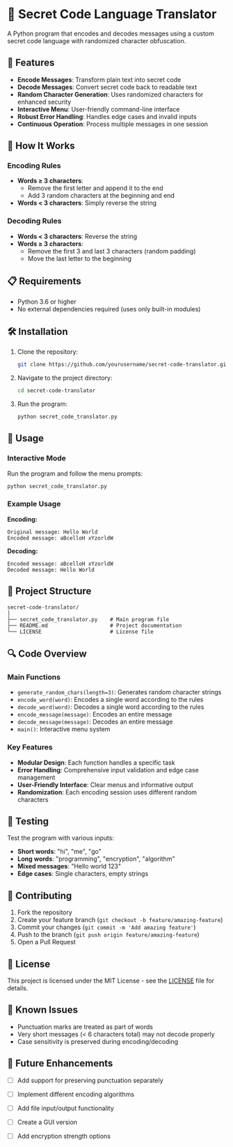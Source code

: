 # 🔐 Secret Code Language Translator

A Python program that encodes and decodes messages using a custom secret code language with randomized character obfuscation.

## 🚀 Features

- **Encode Messages**: Transform plain text into secret code
- **Decode Messages**: Convert secret code back to readable text
- **Random Character Generation**: Uses randomized characters for enhanced security
- **Interactive Menu**: User-friendly command-line interface
- **Robust Error Handling**: Handles edge cases and invalid inputs
- **Continuous Operation**: Process multiple messages in one session

## 🔧 How It Works

### Encoding Rules
- **Words ≥ 3 characters**: 
  - Remove the first letter and append it to the end
  - Add 3 random characters at the beginning and end
- **Words < 3 characters**: Simply reverse the string

### Decoding Rules
- **Words < 3 characters**: Reverse the string
- **Words ≥ 3 characters**:
  - Remove the first 3 and last 3 characters (random padding)
  - Move the last letter to the beginning

## 📋 Requirements

- Python 3.6 or higher
- No external dependencies required (uses only built-in modules)

## 🛠️ Installation

1. Clone the repository:
   ```bash
   git clone https://github.com/yourusername/secret-code-translator.git
   ```

2. Navigate to the project directory:
   ```bash
   cd secret-code-translator
   ```

3. Run the program:
   ```bash
   python secret_code_translator.py
   ```

## 🎯 Usage

### Interactive Mode
Run the program and follow the menu prompts:

```bash
python secret_code_translator.py
```

### Example Usage

**Encoding:**
```
Original message: Hello World
Encoded message: aBcelloH xYzorldW
```

**Decoding:**
```
Encoded message: aBcelloH xYzorldW
Decoded message: Hello World
```

## 📁 Project Structure

```
secret-code-translator/
│
├── secret_code_translator.py    # Main program file
├── README.md                    # Project documentation
└── LICENSE                      # License file
```

## 🔍 Code Overview

### Main Functions

- `generate_random_chars(length=3)`: Generates random character strings
- `encode_word(word)`: Encodes a single word according to the rules
- `decode_word(word)`: Decodes a single word according to the rules
- `encode_message(message)`: Encodes an entire message
- `decode_message(message)`: Decodes an entire message
- `main()`: Interactive menu system

### Key Features

- **Modular Design**: Each function handles a specific task
- **Error Handling**: Comprehensive input validation and edge case management
- **User-Friendly Interface**: Clear menus and informative output
- **Randomization**: Each encoding session uses different random characters

## 🧪 Testing

Test the program with various inputs:

- **Short words**: "hi", "me", "go"
- **Long words**: "programming", "encryption", "algorithm"
- **Mixed messages**: "Hello world 123"
- **Edge cases**: Single characters, empty strings

## 🤝 Contributing

1. Fork the repository
2. Create your feature branch (`git checkout -b feature/amazing-feature`)
3. Commit your changes (`git commit -m 'Add amazing feature'`)
4. Push to the branch (`git push origin feature/amazing-feature`)
5. Open a Pull Request

## 📝 License

This project is licensed under the MIT License - see the [LICENSE](LICENSE) file for details.

## 🐛 Known Issues

- Punctuation marks are treated as part of words
- Very short messages (< 6 characters total) may not decode properly
- Case sensitivity is preserved during encoding/decoding

## 🚀 Future Enhancements

- [ ] Add support for preserving punctuation separately
- [ ] Implement different encoding algorithms
- [ ] Add file input/output functionality
- [ ] Create a GUI version
- [ ] Add encryption strength options

